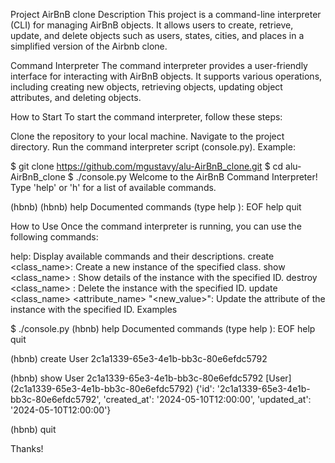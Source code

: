 Project AirBnB clone Description This project is a command-line interpreter (CLI) for managing AirBnB objects. It allows users to create, retrieve, update, and delete objects such as users, states, cities, and places in a simplified version of the Airbnb clone.

Command Interpreter The command interpreter provides a user-friendly interface for interacting with AirBnB objects. It supports various operations, including creating new objects, retrieving objects, updating object attributes, and deleting objects.

How to Start To start the command interpreter, follow these steps:

Clone the repository to your local machine. Navigate to the project directory. Run the command interpreter script (console.py). Example:

$ git clone https://github.com/mgustavy/alu-AirBnB_clone.git $ cd alu-AirBnB_clone $ ./console.py Welcome to the AirBnB Command Interpreter! Type 'help' or 'h' for a list of available commands.

(hbnb) (hbnb) help Documented commands (type help ):
EOF help quit

How to Use Once the command interpreter is running, you can use the following commands:

help: Display available commands and their descriptions. create <class_name>: Create a new instance of the specified class. show <class_name> : Show details of the instance with the specified ID. destroy <class_name> : Delete the instance with the specified ID. update <class_name> <attribute_name> "<new_value>": Update the attribute of the instance with the specified ID. Examples

$ ./console.py (hbnb) help Documented commands (type help ):
EOF help quit

(hbnb) create User 2c1a1339-65e3-4e1b-bb3c-80e6efdc5792

(hbnb) show User 2c1a1339-65e3-4e1b-bb3c-80e6efdc5792 [User] (2c1a1339-65e3-4e1b-bb3c-80e6efdc5792) {'id': '2c1a1339-65e3-4e1b-bb3c-80e6efdc5792', 'created_at': '2024-05-10T12:00:00', 'updated_at': '2024-05-10T12:00:00'}

(hbnb) quit

Thanks!